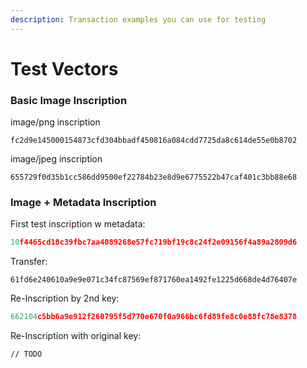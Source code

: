 ```yaml
---
description: Transaction examples you can use for testing
---
```


# Test Vectors

### Basic Image Inscription

image/png inscription

```
fc2d9e145000154873cfd304bbadf450816a084cdd7725da8c614de55e0b8702
```

image/jpeg inscription

```
655729f0d35b1cc586dd9500ef22784b23e8d9e6775522b47caf401c3bb88e68
```

### Image + Metadata Inscription

First test inscription w metadata:

```typescript
10f4465cd18c39fbc7aa4089268e57fc719bf19c8c24f2e09156f4a89a2809d6
```

Transfer:

```
61fd6e240610a9e9e071c34fc87569ef871760ea1492fe1225d668de4d76407e
```

Re-Inscription by 2nd key:

```typescript
662104c5bb6a9e912f260795f5d770e670f0a966bc6fd89fe8c0e88fc78e8378
```

Re-Inscription with original key:

```
// TODO
```

